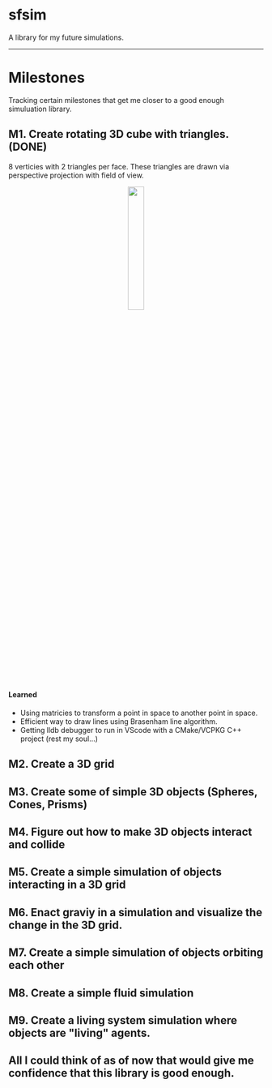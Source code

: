 # sfsim

A library for my future simulations.

--- 
# Milestones

Tracking certain milestones that get me closer to a good enough simuluation library.

## M1. Create rotating 3D cube with triangles. (DONE)
8 verticies with 2 triangles per face. These triangles are drawn via perspective projection with field of view.
 <p align="center">
   <img src="https://github.com/user-attachments/assets/badebe55-ff11-491e-9842-f8fedcf79563" width="25%" height="25%"/>
</p>

#### Learned
- Using matricies to transform a point in space to another point in space.
- Efficient way to draw lines using Brasenham line algorithm.
- Getting lldb debugger to run in VScode with a CMake/VCPKG C++ project (rest my soul...)

## M2. Create a 3D grid
## M3. Create some of simple 3D objects (Spheres, Cones, Prisms)
## M4. Figure out how to make 3D objects interact and collide
## M5. Create a simple simulation of objects interacting in a 3D grid
## M6. Enact graviy in a simulation and visualize the change in the 3D grid.
## M7. Create a simple simulation of objects orbiting each other
## M8. Create a simple fluid simulation
## M9. Create a living system simulation where objects are "living" agents.

All I could think of as of now that would give me confidence that this library is good enough.
---

